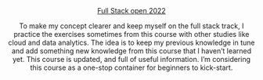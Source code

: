 <div align="center"><a href="https://fullstackopen.com/en/">Full Stack open 2022</a></div>

<p align="center">To make my concept clearer and keep myself on the full stack track, I practice the exercises sometimes from this course with other studies like cloud and data analytics. The idea is to keep my previous knowledge in tune and add something new knowledge from this course that I haven’t learned yet. This course is updated, and full of useful information. I’m considering this course as a one-stop container for beginners to kick-start.</p>

